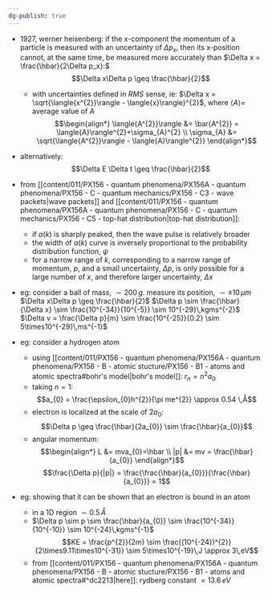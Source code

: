 ```yaml
---
dg-publish: true
---
```


- $1927$, werner heisenberg: if the x-component the momentum of a particle is measured with an uncertainty of $\Delta p_x$, then its x-position cannot, at the same time, be measured more accurately than $\Delta x = \frac{\hbar}{2\Delta p_x}:$  
$$\Delta x\Delta p \geq \frac{\hbar}{2}$$
	- with uncertainties defined in *RMS* sense, ie: $\Delta x = \sqrt{\langle{x^{2}}\rangle - \langle{x}\rangle}^{2}$, where $\langle{A}\rangle=$ average value of $A$
$$\begin{align*}
	\langle{A^{2}}\rangle &= \bar{A^{2}} = \langle{A}\rangle^{2}+\sigma_{A}^{2} \\
	\sigma_{A} &= \sqrt{\langle{A^{2}}\rangle - \langle{A}\rangle^{2}}
\end{align*}$$
- alternatively: 
$$\Delta E \Delta t \geq \frac{\hbar}{2}$$
- from [[content/011/PX156 - quantum phenomena/PX156A - quantum phenomena/PX156 - C - quantum mechanics/PX156 - C3 - wave packets\|wave packets]] and [[content/011/PX156 - quantum phenomena/PX156A - quantum phenomena/PX156 - C - quantum mechanics/PX156 - C5 - top-hat distribution\|top-hat distribution]]:
	- if $a(k)$ is sharply peaked, then the wave pulse is relatively broader
	- the width of $a(k)$ curve is inversely proportional to the probability distribution function, $\psi$
	- for a narrow range of $k$, corresponding to a narrow range of momentum, $p$, and a small uncertainty, $\Delta p$, is only possible for a large number of $x$, and therefore larger uncertainty, $\Delta x$

- eg: consider a ball of mass, $\sim200\,g$. measure its position, $\sim\pm 10\,\mu m$
	$\Delta x\Delta p \geq \frac{\hbar}{2}$
	$\Delta p \sim \frac{\hbar}{\Delta x} \sim \frac{10^{-34}}{10^{-5}} \sim 10^{-29}\,kgms^{-2}$ 
	$\Delta v = \frac{\Delta p}{m} \sim \frac{10^{-25}}{0.2} \sim 5\times10^{-29}\,ms^{-1}$

- eg: consider a hydrogen atom
	- using [[content/011/PX156 - quantum phenomena/PX156A - quantum phenomena/PX156 - B - atomic stucture/PX156 - B1 - atoms and atomic spectra#bohr's model\|bohr's model]]: $r_{n}=n^{2}a_{0}$
	- taking $n=1:$ 
	$$a_{0} = \frac{\epsilon_{0}h^{2}}{\pi me^{2}} \approx 0.54 \,Å$$
	- electron is localized at the scale of $2a_{0}:$ 
	$$\Delta p \geq \frac{\hbar}{2a_{0}} \sim \frac{\hbar}{a_{0}}$$
	- angular momentum: 
$$\begin{align*}
	L &= mva_{0}=\hbar \\
	|p| &= mv = \frac{\hbar}{a_{0}} 
\end{align*}$$
$$\frac{\Delta p}{|p|} = \frac{\frac{\hbar}{a_{0}}}{\frac{\hbar}{a_{0}}} = 1$$

- eg: showing that it can be shown that an electron is bound in an atom
	- in a 1D region $\sim 0.5\,Å$
	- $\Delta p \sim p \sim \frac{\hbar}{a_{0}} \sim \frac{10^{-34}}{10^{-10}} \sim 10^{-24}\,kgms^{-1}$
	$$KE = \frac{p^{2}}{2m} \sim \frac{(10^{-24})^{2}}{2\times9.11\times10^{-31}} \sim 5\times10^{-19}\,J \approx 3\,eV$$
	- from [[content/011/PX156 - quantum phenomena/PX156A - quantum phenomena/PX156 - B - atomic stucture/PX156 - B1 - atoms and atomic spectra#^dc2213\|here]]: rydberg constant $=13.6\,eV$

